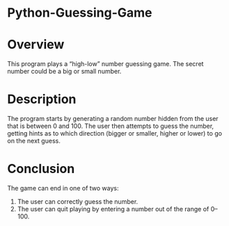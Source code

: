# Python-Guessing-Game

# Overview
This program plays a “high-low” number guessing game. The secret number could be a big or small number.

# Description

The program starts by generating a random number hidden from the user that is between 0 and 100.
The user then attempts to guess the number, getting hints as to which direction (bigger or smaller, higher or lower) to go on the next guess.

# Conclusion

The game can end in one of two ways:

1. The user can correctly guess the number.
2. The user can quit playing by entering a number out of the range of 0–100.
